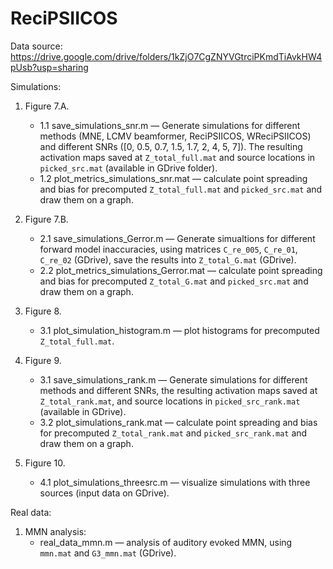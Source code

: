 # ReciPSIICOS

Data source: https://drive.google.com/drive/folders/1kZjO7CgZNYVGtrciPKmdTiAvkHW4pUsb?usp=sharing

Simulations:

1. Figure 7.A.
	* 1.1 save_simulations_snr.m — Generate simulations for different methods (MNE, LCMV beamformer, ReciPSIICOS, WReciPSIICOS) and different SNRs ([0, 0.5, 0.7, 1.5, 1.7, 2, 4, 5, 7]). The resulting activation maps saved at `Z_total_full.mat` and source locations in `picked_src.mat` (available in GDrive folder).
	* 1.2 plot_metrics_simulations_snr.mat — calculate point spreading and bias for precomputed `Z_total_full.mat` and `picked_src.mat` and draw them on a graph.

2. Figure 7.B.
	* 2.1 save_simulations_Gerror.m — Generate simualtions for different forward model inaccuracies, using matrices `C_re_005`, `C_re_01`, `C_re_02` (GDrive), save the results into `Z_total_G.mat` (GDrive).
	* 2.2 plot_metrics_simulations_Gerror.mat — calculate point spreading and bias for precomputed `Z_total_G.mat` and `picked_src.mat` and draw them on a graph.

3. Figure 8.
	* 3.1 plot_simulation_histogram.m — plot histograms for precomputed `Z_total_full.mat`.

4. Figure 9.
	* 3.1 save_simulations_rank.m — Generate simulations for different methods and different SNRs, the resulting activation maps saved at `Z_total_rank.mat`, and source locations in `picked_src_rank.mat` (available in GDrive).
	* 3.2 plot_simulations_rank.mat — calculate point spreading and bias for precomputed `Z_total_rank.mat` and `picked_src_rank.mat` and draw them on a graph.

5. Figure 10.
	* 4.1 plot_simulations_threesrc.m — visualize simulations with three sources (input data on GDrive).

Real data:

1. MMN analysis:
	* real_data_mmn.m — analysis of auditory evoked MMN, using `mmn.mat` and `G3_mmn.mat` (GDrive).
